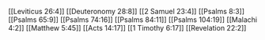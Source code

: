 [[Leviticus 26:4]]
[[Deuteronomy 28:8]]
[[2 Samuel 23:4]]
[[Psalms 8:3]]
[[Psalms 65:9]]
[[Psalms 74:16]]
[[Psalms 84:11]]
[[Psalms 104:19]]
[[Malachi 4:2]]
[[Matthew 5:45]]
[[Acts 14:17]]
[[1 Timothy 6:17]]
[[Revelation 22:2]]
